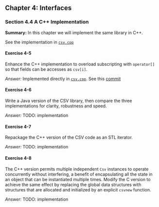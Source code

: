 ## Chapter 4: Interfaces

### Section 4.4 A C++ Implementation
**Summary:** In this chapter we will implement the same library in C++.

See the implementation in [`csv.cpp`](csv.cpp)

#### Exercise 4-5
Enhance the C++ implementation to overload subscripting with `operator[]` so that fields can be accesses as `csv[i]`.

*Answer:* Implemented directly in [`csv.cpp`](csv.cpp). See this [commit](https://github.com/asankov/the-practice-of-programming/commit/59a3bd15e0af3090a963603217589258a8c45b5a)

#### Exercise 4-6
Write a Java version of the CSV library, then compare the three implementations for clarity, robustness and speed.

*Answer:* TODO: implementation

#### Exercise 4-7
Repackage the C++ version of the CSV code as an STL iterator.

*Answer:* TODO: implementation

#### Exercise 4-8
The C++ version permits multiple independent `Csv` instances to operate concurrently without interfering,
a benefit of encapsulating all the state in an object that can be instantiated multiple times.
Modify the C version to achieve the same effect by replacing the global data structures with structures that are
allocated and initialized by an explicit `csvnew` function.

*Answer:* TODO: implementation
